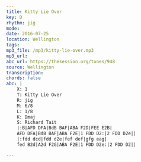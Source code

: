 ```yaml
---
title: Kitty Lie Over
key: D
rhythm: jig
mode: 
date: 2016-07-25
location: Wellington
tags:
mp3_file: /mp3/kitty-lie-over.mp3
mp3_url: 
abc_url: https://thesession.org/tunes/948
source: Wellington
transcription:
chords: false
abc: |
    X: 1
    T: Kitty Lie Over
    R: jig
    M: 6/8
    L: 1/8
    K: Dmaj
    S: Richard Tait
    |:B|AFD DFA|BdB BAF|ABA F2D|FEE E2B|
    AFD DFA|BdB BAF|ABA F2E|1 FDD D2:|2 FDD D2e||
    |:fdd dcd|fdd d2e|fef def|gfg eag|
    fed B2d|A2d F2G|ABA F2E|1 FDD D2e:|2 FDD D2||

---
```


